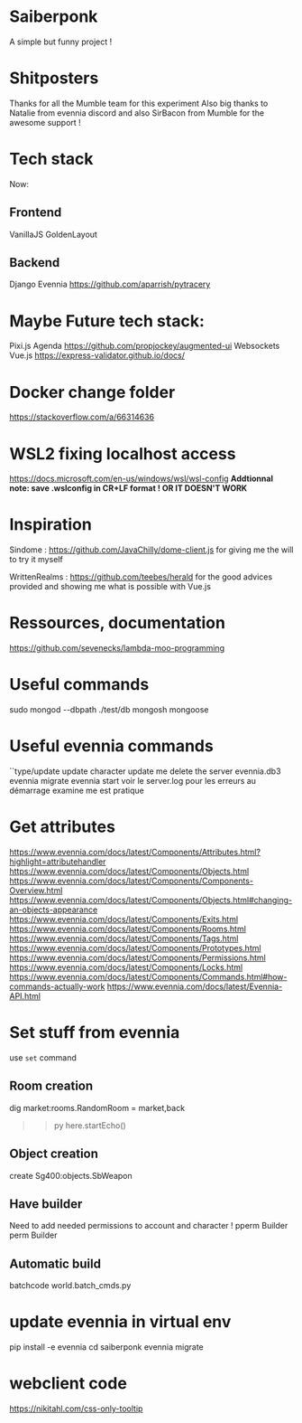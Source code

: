 # Saiberponk
A simple but funny project !

# Shitposters
Thanks for all the Mumble team for this experiment
Also big thanks to Natalie from evennia discord and also SirBacon from Mumble for the awesome support !

# Tech stack
Now:
## Frontend
VanillaJS
GoldenLayout
## Backend
Django
Evennia
https://github.com/aparrish/pytracery
# Maybe Future tech stack:
Pixi.js
Agenda
https://github.com/propjockey/augmented-ui
Websockets
Vue.js
https://express-validator.github.io/docs/

# Docker change folder 
https://stackoverflow.com/a/66314636
# WSL2 fixing localhost access
https://docs.microsoft.com/en-us/windows/wsl/wsl-config
**Addtionnal note: save .wslconfig in CR+LF format ! OR IT DOESN'T WORK**

# Inspiration
Sindome : https://github.com/JavaChilly/dome-client.js
for giving me the will to try it myself

WrittenRealms : https://github.com/teebes/herald for the good advices provided and showing me what is possible with Vue.js

# Ressources, documentation
https://github.com/sevenecks/lambda-moo-programming

# Useful commands
sudo mongod --dbpath ./test/db
mongosh
mongoose

# Useful evennia commands
``type/update
update character
update me
delete the server evennia.db3
evennia migrate
evennia start
voir le server.log pour les erreurs au démarrage
examine me est pratique

# Get attributes
https://www.evennia.com/docs/latest/Components/Attributes.html?highlight=attributehandler
https://www.evennia.com/docs/latest/Components/Objects.html
https://www.evennia.com/docs/latest/Components/Components-Overview.html
https://www.evennia.com/docs/latest/Components/Objects.html#changing-an-objects-appearance
https://www.evennia.com/docs/latest/Components/Exits.html
https://www.evennia.com/docs/latest/Components/Rooms.html
https://www.evennia.com/docs/latest/Components/Tags.html
https://www.evennia.com/docs/latest/Components/Prototypes.html
https://www.evennia.com/docs/latest/Components/Permissions.html
https://www.evennia.com/docs/latest/Components/Locks.html
https://www.evennia.com/docs/latest/Components/Commands.html#how-commands-actually-work
https://www.evennia.com/docs/latest/Evennia-API.html

# Set stuff from evennia
use `set` command
## Room creation
dig market:rooms.RandomRoom = market,back
>> py here.startEcho()
## Object creation
create Sg400:objects.SbWeapon

## Have builder
Need to add needed permissions to account and character !
pperm Builder
perm Builder

## Automatic build
batchcode world.batch_cmds.py

# update evennia in virtual env
pip install -e evennia
cd saiberponk
evennia migrate

# webclient code
https://nikitahl.com/css-only-tooltip